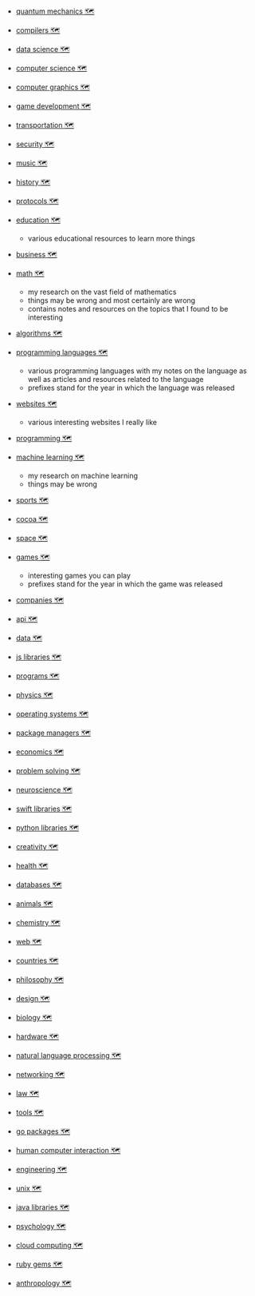 - [quantum mechanics 🗺️](https://my.mindnode.com/xJ9NS996TBTdSbqq3EWtVRiKP5e4Y6atmc8gKNMe)


- [compilers 🗺️](https://my.mindnode.com/QksgsgD77NqQdx8XcmJ3iuqjAayq6hy3oYWRDtro)


- [data science 🗺️](https://my.mindnode.com/dCPxQ8TEzHnuPqv2jz88EV2TXMnHUyZhRVzfSdux)


- [computer science 🗺️](https://my.mindnode.com/aeAn1Nd5CJq3ypNwVG8NnaewyjxZWBJcwxZJnDLa)


- [computer graphics 🗺️](https://my.mindnode.com/fXnViCyz6Upbx6dcymLmEm6kwPyuuGQFozDnhcqX)


- [game development 🗺️](https://my.mindnode.com/KBRbGe6pY6xywgftYbmVuxx6MN9WPrYJE45ATpxr)


- [transportation 🗺️](https://my.mindnode.com/6ScUSsNQ26waqn9EkX8c9sYKkDk5Vxea4xRyX27e)


- [security 🗺️](https://my.mindnode.com/ytjtDKDBL8peJGHoup1AAUTWAUJsY8scCunMP6Pa)


- [music 🗺️](https://my.mindnode.com/WACUz3N9N6oX8xpYBKixBAzipdF34QMAU8mxo6Er)


- [history 🗺️](https://my.mindnode.com/xvceF7YwnSsAARsi6o8iUtgYMqnUUiLQ1mzeivng#1801.6,-1238.0,1)


- [protocols 🗺️](https://my.mindnode.com/JQzzsjXY6GW5AqMPMKYN75ys2isP4Ys44PxiukU2)


- [education 🗺️](https://my.mindnode.com/6RTdzKSKg5g4MzhkA2MzAzm8Mh62punJH6wppQuw)
  - various educational resources to learn more things


- [business 🗺️](https://my.mindnode.com/QBrLianC6G7x1P3AVYV4PpQzbHHwpsyiwXM3sTGF)


- [math 🗺️](https://my.mindnode.com/WBZBET1poqfLLXKsacUXUQvRPqpRjUxfdqMHYr23#638.2,-19.6,-1)
  - my research on the vast field of mathematics  
  - things may be wrong and most certainly are wrong  
  - contains notes and resources on the topics that I found to be interesting


- [algorithms 🗺️](https://my.mindnode.com/5NRVzFTm2syFKszdhpos5W6fmtxcpGwib5FqLgLf)


- [programming languages 🗺️](https://my.mindnode.com/Kx3kkzbpgxxeDnCzXfv7BJo3nTT9qCt7BenXxqjN#309.1,-74.7,0)
  - various programming languages with my notes on the language as well as articles and resources related to the language  
  - prefixes stand for the year in which the language was released


- [websites 🗺️](https://my.mindnode.com/BxoJyqgsfvB2J9rrpm1zwzjuKxPGUrYn6YDpSGbH#160.9,199.1,2)
  - various interesting websites I really like


- [programming 🗺️](https://my.mindnode.com/XsrbjuPAvqTZypdTE2J5ujk7o4LL9soZFchGbbmF)


- [machine learning 🗺️](https://my.mindnode.com/AfEoisDvb8RX2PRSWZDH7px8xFtrBXef3cqyJiKe#730.9,348.9,0)
  - my research on machine learning  
  - things may be wrong


- [sports 🗺️](https://my.mindnode.com/gz8VhafHz6xCivKovvpWRXN7XAiSdsE7SGgLQoAL)


- [cocoa 🗺️](https://my.mindnode.com/SC9s5vgMG2Yi7zpy14vbzu2yjU7S8y41HBzTZWxP)


- [space 🗺️](https://my.mindnode.com/peJKzsvfjsCrTPbWoncjUDFaLmzW45CXwf84zFMq)


- [games 🗺️](https://my.mindnode.com/s4CAHq3JCqBwxTRXHA3WKZHzdt9gyCGzcxq2i44s#1394.1,-66.1,1)
  - interesting games you can play   
  - prefixes stand for the year in which the game was released


- [companies 🗺️](https://my.mindnode.com/D5B3RkMqbEyrzK1MZcbe8UfozA61bbzXq66DYLqB#-514.3,-490.2,2)


- [api 🗺️](https://my.mindnode.com/YXxLppXsnUZvjW7miqxBPya3sy8GvjCc5sRDgp2A)


- [data 🗺️](https://my.mindnode.com/EBZxLauXAq8VaSeBza2mvapTq8j3AsmLQLbDaT4C)


- [js libraries 🗺️](https://my.mindnode.com/j9F8q9oEzHCpsWXKsVb79TKbZ5GGdR1pTJD6UsEy)


- [programs 🗺️](https://my.mindnode.com/zBcdBv1XcMoUdTsZpnirsSExLPr8zpXL4UVqeXNJ)


- [physics 🗺️](https://my.mindnode.com/d1P6h1xuy1ytPinx5QATxBMds5RFPupupxWyXcQ3)


- [operating systems 🗺️](https://my.mindnode.com/1rbasL1YqbqyGGkXESnSqyPcnCvMQAsNgkpbxJtm)


- [package managers 🗺️](https://my.mindnode.com/aSpQsvEgeFUU8BA1DK9Wx45KsHrU7dpiiGWq5dLy)


- [economics 🗺️](https://my.mindnode.com/sypuCoMqnUEy24Mr9gnQvEzayVaecwUfipKTCrAV)


- [problem solving 🗺️](https://my.mindnode.com/SW7NhEdi3QG4RP8dHfLPBqkjQzJQtHqqdXXsDboQ)


- [neuroscience 🗺️](https://my.mindnode.com/zEfq8EAQXn7K72TpUfpt4Ks2u7Eiiyq5M8frGEWP)


- [swift libraries 🗺️](https://my.mindnode.com/mjzkHspbn8MpFP2s8FSkXE4kycs2RWyTbPpDWqDc)


- [python libraries 🗺️](https://my.mindnode.com/oKzpgfutfofqSUwk5RJVsyxqxspxczGYcCjRP9nL)


- [creativity 🗺️](https://my.mindnode.com/M3sNnKCyzscfjMadedpqJc8miyxMmB5z3nsL75Xo)


- [health 🗺️](https://my.mindnode.com/agbZUoE5Rh6pxNq9JmxkxNLaPntEpHgg9g5V8qsz)


- [databases 🗺️](https://my.mindnode.com/bXzPVH6UUHjRhHtxprdgQBzPZ2CbkcJ87qhCxs93)


- [animals 🗺️](https://my.mindnode.com/8HvEhUquFrJ5XQMM2WvpZGDaLrdtJmTcw7vZfhag)


- [chemistry 🗺️](https://my.mindnode.com/97KWneYsQ9hdiSexm57pWSYhcEtpNH3rSRBQH8Kp)


- [web 🗺️](https://my.mindnode.com/s69dSgnW2gNf4oxq3hmERPaJ5QsRajbYwnRc2AEc)


- [countries 🗺️](https://my.mindnode.com/aKYoss1PacoCwoHskZjha1zTF2pv84JDgWpc5UXE)


- [philosophy 🗺️](https://my.mindnode.com/cnVGbjpYPbnuEgMM3qpFLCo7xMTaECfAQPzqsoJp)


- [design 🗺️](https://my.mindnode.com/ddZ2Lvnh4cyunUyryNpGwyDLeqixzas2DdF8yhsa)


- [biology 🗺️](https://my.mindnode.com/NmVxD9x6zUxhAoTGo6LphaeavuFCWdWLwnpkPp6S)


- [hardware 🗺️](https://my.mindnode.com/WMiE7dJDXzVqobVsb98z98jnWoeuisUhSNx7bqTT)


- [natural language processing 🗺️](https://my.mindnode.com/23KQrN6ryYMkpBgdQVFA4ML4x8AUeczvxQs8xBuP)


- [networking 🗺️](https://my.mindnode.com/i1a4NjytWGUgJSqoFDtyGKcu83Ep6Qke5GgX1MaX)


- [law 🗺️](https://my.mindnode.com/iM3yMuaDyKxvb38XdWwd16cJyLeN9fVCJMNx9rwp)


- [tools 🗺️](https://my.mindnode.com/pCizjxz1WYuP9D9ezetwsTFtYAvsiLNJti3jqKox)


- [go packages 🗺️](https://my.mindnode.com/y4gNsKFFLgTU1NB6SzCYdyM5bjFMfp4dPy6wdVrS)


- [human computer interaction 🗺️](https://my.mindnode.com/BNvoG5yv3Y36AEPhsFP5pbrs49cYpLk5B251snKu)


- [engineering 🗺️](https://my.mindnode.com/cPpBSEKxoPM4AyYvoL7rpHQRbAxnzs9QJ9ZWs4da)


- [unix 🗺️](https://my.mindnode.com/3c5Xy4DAkqcVqFcy9CCGzzKLPMPfRGnd8BtyXN1p)


- [java libraries 🗺️](https://my.mindnode.com/uwEj2KjwQsEqKbRSpvkxtXhKNWkcsehAyskp72Tk)


- [psychology 🗺️](https://my.mindnode.com/Z7t1HQspTxty77L2Wcq8VnwT6jUg9p79CH9mEXVE)


- [cloud computing 🗺️](https://my.mindnode.com/KHcQSS2a3KyceVj7AvMXbGUPsNJwZEqMQhNXhEhc)


- [ruby gems 🗺️](https://my.mindnode.com/kRZdAHFqtNJGrPzh7ao1ypcztCnEguohTQ3Er5Sn)


- [anthropology 🗺️](https://my.mindnode.com/w1FfPFykhEMMm3A9ZXDrHowr61nzrzqKe5TrDHPx)

